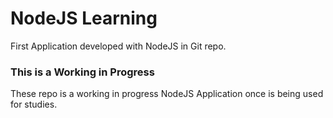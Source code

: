 # NodeJS Learning

First Application developed with NodeJS in Git repo.

### This is a Working in Progress

These repo is a working in progress NodeJS Application once is being used for studies.